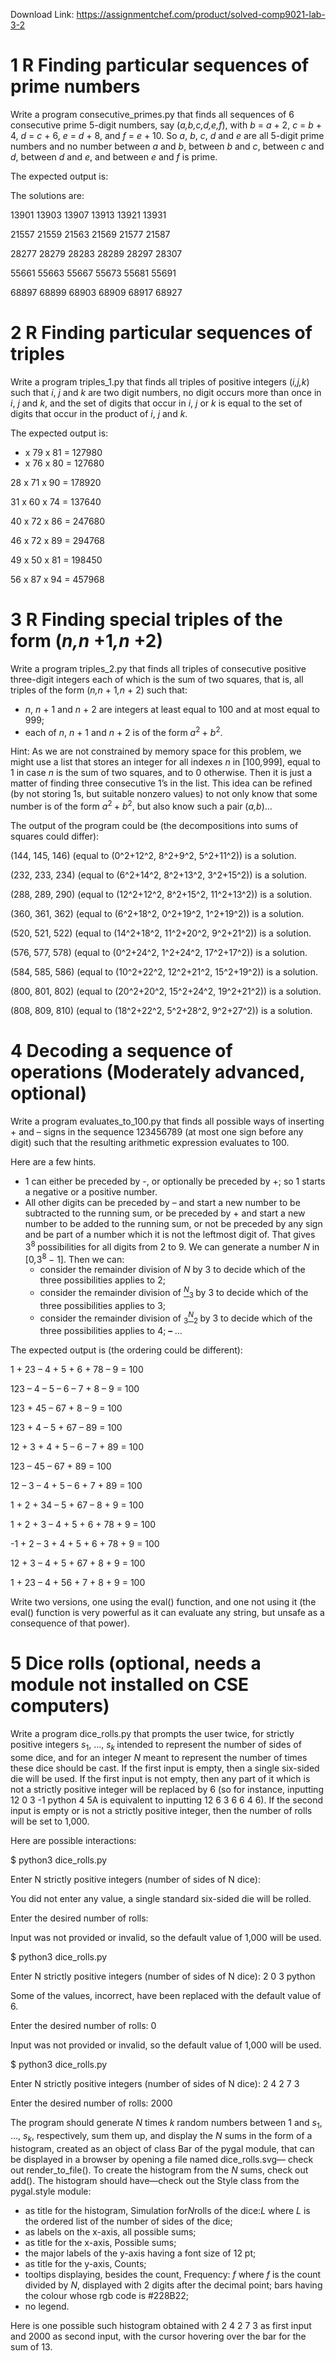 Download Link: https://assignmentchef.com/product/solved-comp9021-lab-3-2
<br>






<h1>1           R Finding particular sequences of prime numbers</h1>

Write a program consecutive_primes.py that finds all sequences of 6 consecutive prime 5-digit numbers, say (<em>a,b,c,d,e,f</em>), with <em>b </em>= <em>a </em>+ 2, <em>c </em>= <em>b </em>+ 4, <em>d </em>= <em>c </em>+ 6, <em>e </em>= <em>d </em>+ 8, and <em>f </em>= <em>e </em>+ 10. So <em>a</em>, <em>b</em>, <em>c</em>, <em>d </em>and <em>e </em>are all 5-digit prime numbers and no number between <em>a </em>and <em>b</em>, between <em>b </em>and <em>c</em>, between <em>c </em>and <em>d</em>, between <em>d </em>and <em>e</em>, and between <em>e </em>and <em>f </em>is prime.

The expected output is:

The solutions are:

13901        13903        13907        13913        13921        13931

21557        21559        21563        21569        21577        21587

28277        28279        28283        28289        28297        28307

55661        55663        55667        55673        55681        55691

68897        68899        68903        68909        68917        68927

<h1>2           R Finding particular sequences of triples</h1>

Write a program triples_1.py that finds all triples of positive integers (<em>i,j,k</em>) such that <em>i</em>, <em>j </em>and <em>k </em>are two digit numbers, no digit occurs more than once in <em>i</em>, <em>j </em>and <em>k</em>, and the set of digits that occur in <em>i</em>, <em>j </em>or <em>k </em>is equal to the set of digits that occur in the product of <em>i</em>, <em>j </em>and <em>k</em>.

The expected output is:

<ul>

 <li>x 79 x 81 = 127980</li>

 <li>x 76 x 80 = 127680</li>

</ul>

28 x 71 x 90 = 178920

31 x 60 x 74 = 137640

40 x 72 x 86 = 247680

46 x 72 x 89 = 294768

49 x 50 x 81 = 198450

56 x 87 x 94 = 457968

<h1>3           R Finding special triples of the form (<em>n,n </em>+1<em>,n </em>+2)</h1>

Write a program triples_2.py that finds all triples of consecutive positive three-digit integers each of which is the sum of two squares, that is, all triples of the form (<em>n,n </em>+ 1<em>,n </em>+ 2) such that:

<ul>

 <li><em>n</em>, <em>n </em>+ 1 and <em>n </em>+ 2 are integers at least equal to 100 and at most equal to 999;</li>

 <li>each of <em>n</em>, <em>n </em>+ 1 and <em>n </em>+ 2 is of the form <em>a</em><sup>2 </sup>+ <em>b</em><sup>2</sup>.</li>

</ul>

Hint: As we are not constrained by memory space for this problem, we might use a list that stores an integer for all indexes <em>n </em>in [100<em>,</em>999], equal to 1 in case <em>n </em>is the sum of two squares, and to 0 otherwise. Then it is just a matter of finding three consecutive 1’s in the list. This idea can be refined (by not storing 1s, but suitable nonzero values) to not only know that some number is of the form <em>a</em><sup>2 </sup>+ <em>b</em><sup>2</sup>, but also know such a pair (<em>a,b</em>)…

The output of the program could be (the decompositions into sums of squares could differ):

(144, 145, 146) (equal to (0^2+12^2, 8^2+9^2, 5^2+11^2)) is a solution.

(232, 233, 234) (equal to (6^2+14^2, 8^2+13^2, 3^2+15^2)) is a solution.

(288, 289, 290) (equal to (12^2+12^2, 8^2+15^2, 11^2+13^2)) is a solution.

(360, 361, 362) (equal to (6^2+18^2, 0^2+19^2, 1^2+19^2)) is a solution.

(520, 521, 522) (equal to (14^2+18^2, 11^2+20^2, 9^2+21^2)) is a solution.

(576, 577, 578) (equal to (0^2+24^2, 1^2+24^2, 17^2+17^2)) is a solution.

(584, 585, 586) (equal to (10^2+22^2, 12^2+21^2, 15^2+19^2)) is a solution.

(800, 801, 802) (equal to (20^2+20^2, 15^2+24^2, 19^2+21^2)) is a solution.

(808, 809, 810) (equal to (18^2+22^2, 5^2+28^2, 9^2+27^2)) is a solution.

<h1>4                    Decoding a sequence of operations (Moderately advanced, optional)</h1>

Write a program evaluates_to_100.py that finds all possible ways of inserting + and – signs in the sequence 123456789 (at most one sign before any digit) such that the resulting arithmetic expression evaluates to 100.

Here are a few hints.

<ul>

 <li>1 can either be preceded by -, or optionally be preceded by +; so 1 starts a negative or a positive number.</li>

 <li>All other digits can be preceded by – and start a new number to be subtracted to the running sum, or be preceded by + and start a new number to be added to the running sum, or not be preceded by any sign and be part of a number which it is not the leftmost digit of. That gives 3<sup>8 </sup>possibilities for all digits from 2 to 9. We can generate a number <em>N </em>in [0<em>,</em>3<sup>8 </sup><em>− </em>1]. Then we can:

  <ul>

   <li>consider the remainder division of <em>N </em>by 3 to decide which of the three possibilities applies to 2;</li>

   <li>consider the remainder division of <em><u><sup>N</sup></u></em><sub>3 </sub>by 3 to decide which of the three possibilities applies to 3;</li>

   <li>consider the remainder division of <sub>3</sub><em><u><sup>N</sup></u></em><sub>2 </sub>by 3 to decide which of the three possibilities applies to 4; <strong>– </strong>…</li>

  </ul></li>

</ul>

The expected output is (the ordering could be different):

1 + 23 – 4 + 5 + 6 + 78 – 9 = 100

123 – 4 – 5 – 6 – 7 + 8 – 9 = 100

123 + 45 – 67 + 8 – 9 = 100

123 + 4 – 5 + 67 – 89 = 100

12 + 3 + 4 + 5 – 6 – 7 + 89 = 100

123 – 45 – 67 + 89 = 100

12 – 3 – 4 + 5 – 6 + 7 + 89 = 100

1 + 2 + 34 – 5 + 67 – 8 + 9 = 100

1 + 2 + 3 – 4 + 5 + 6 + 78 + 9 = 100

-1 + 2 – 3 + 4 + 5 + 6 + 78 + 9 = 100

12 + 3 – 4 + 5 + 67 + 8 + 9 = 100

1 + 23 – 4 + 56 + 7 + 8 + 9 = 100

Write two versions, one using the eval() function, and one not using it (the eval() function is very powerful as it can evaluate any string, but unsafe as a consequence of that power).

<h1>5                    Dice rolls (optional, needs a module not installed on CSE computers)</h1>

Write a program dice_rolls.py that prompts the user twice, for strictly positive integers <em>s</em><sub>1</sub>, …, <em>s<sub>k </sub></em>intended to represent the number of sides of some dice, and for an integer <em>N </em>meant to represent the number of times these dice should be cast. If the first input is empty, then a single six-sided die will be used. If the first input is not empty, then any part of it which is not a strictly positive integer will be replaced by 6 (so for instance, inputting 12 0 3 -1 python 4 5A is equivalent to inputting 12 6 3 6 6 4 6). If the second input is empty or is not a strictly positive integer, then the number of rolls will be set to 1,000.

Here are possible interactions:

$ python3 dice_rolls.py

Enter N strictly positive integers (number of sides of N dice):

You did not enter any value, a single standard six-sided die will be rolled.

Enter the desired number of rolls:

Input was not provided or invalid, so the default value of 1,000 will be used.

$ python3 dice_rolls.py

Enter N strictly positive integers (number of sides of N dice): 2 0 3 python

Some of the values, incorrect, have been replaced with the default value of 6.

Enter the desired number of rolls: 0

Input was not provided or invalid, so the default value of 1,000 will be used.

$ python3 dice_rolls.py

Enter N strictly positive integers (number of sides of N dice): 2 4 2 7 3

Enter the desired number of rolls: 2000

The program should generate <em>N </em>times <em>k </em>random numbers between 1 and <em>s</em><sub>1</sub>, …, <em>s<sub>k</sub></em>, respectively, sum them up, and display the <em>N </em>sums in the form of a histogram, created as an object of class Bar of the pygal module, that can be displayed in a browser by opening a file named dice_rolls.svg— check out render_to_file(). To create the histogram from the <em>N </em>sums, check out add(). The histogram should have—check out the Style class from the pygal.style module:

<ul>

 <li>as title for the histogram, Simulation for<em>N</em>rolls of the dice:<em>L </em>where <em>L </em>is the ordered list of the number of sides of the dice;</li>

 <li>as labels on the x-axis, all possible sums;</li>

 <li>as title for the x-axis, Possible sums;</li>

 <li>the major labels of the y-axis having a font size of 12 pt;</li>

 <li>as title for the y-axis, Counts;</li>

 <li>tooltips displaying, besides the count, Frequency: <em>f </em>where <em>f </em>is the count divided by <em>N</em>, displayed with 2 digits after the decimal point; bars having the colour whose rgb code is #228B22;</li>

 <li>no legend.</li>

</ul>

Here is one possible such histogram obtained with 2 4 2 7 3 as first input and 2000 as second input, with the cursor hovering over the bar for the sum of 13.